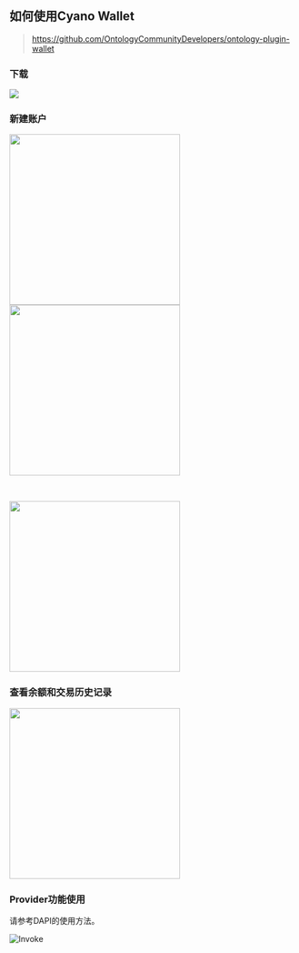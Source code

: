 ## 如何使用Cyano Wallet

> https://github.com/OntologyCommunityDevelopers/ontology-plugin-wallet

### 下载


<p>
  <img  src="https://raw.githubusercontent.com/ontio-community/bounty-program-report/master/chrome-plugin/cayno-wallet/img/OEP/Dapi/OntologyWebWallet.png">
</p>

### 新建账户

<p>
  <img width="300px" src="https://raw.githubusercontent.com/ontio-community/bounty-program-report/master/chrome-plugin/cayno-wallet/img/OEP/Dapi/OntologyWebWallet2.png">
  <img width="300px" src="https://raw.githubusercontent.com/ontio-community/bounty-program-report/master/chrome-plugin/cayno-wallet/img/OEP/Dapi/OntologyWebWallet3.png">
</p>

<br>

<p>
  <img width="300px" src="https://raw.githubusercontent.com/ontio-community/bounty-program-report/master/chrome-plugin/cayno-wallet/img/OEP/Dapi/OntologyWebWallet4.png">
</p>

### 查看余额和交易历史记录

<p>
  <img width="300px" src="https://raw.githubusercontent.com/ontio-community/bounty-program-report/master/chrome-plugin/cayno-wallet/img/OEP/Dapi/OntologyWebWallet5.png">
</p>

### Provider功能使用

请参考DAPI的使用方法。

![Invoke](https://s1.ax1x.com/2018/09/03/Pz5JO0.png) 